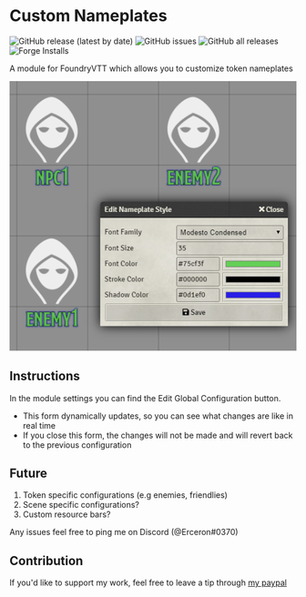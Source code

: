 # Custom Nameplates

![GitHub release (latest by date)](https://img.shields.io/github/v/release/earlSt1/vtt-custom-nameplates) ![GitHub issues](https://img.shields.io/github/issues/earlSt1/vtt-custom-nameplates) ![GitHub all releases](https://img.shields.io/github/downloads/earlSt1/vtt-custom-nameplates/total) ![Forge Installs](https://img.shields.io/badge/dynamic/json?label=Forge%20Installs&query=package.installs&suffix=%25&url=https%3A%2F%2Fforge-vtt.com%2Fapi%2Fbazaar%2Fpackage%2Fcustom-nameplates)

A module for FoundryVTT which allows you to customize token nameplates

![](./example.png)

## Instructions
In the module settings you can find the Edit Global Configuration button.
- This form dynamically updates, so you can see what changes are like in real time
- If you close this form, the changes will not be made and will revert back to the previous configuration

## Future

1. Token specific configurations (e.g enemies, friendlies)
2. Scene specific configurations?
3. Custom resource bars?

Any issues feel free to ping me on Discord (@Erceron#0370)

## Contribution
If you'd like to support my work, feel free to leave a tip through [my paypal](http://paypal.me/cre463)
